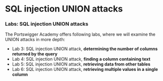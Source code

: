 # SQL injection UNION attacks




### Labs: SQL injection UNION attacks

The Portswigger Academy offers following labs, where we will examine the UNION attacks in more depth:

* Lab 3: SQL injection UNION attack, **determining the number of columns returned by the query**
* Lab 4: SQL injection UNION attack, **finding a column containing text**
* Lab 5: SQL injection UNION attack, **retrieving data from other tables**
* Lab 6: SQL injection UNION attack, **retrieving multiple values in a single column**
